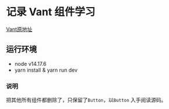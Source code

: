 # 记录 Vant 组件学习

[Vant原地址](https://github.com/youzan/vant/tree/v2.12.44)


## 运行环境

- node v14.17.6
- yarn install & yarn run dev


### 说明

把其他所有组件都删除了，只保留了`Button`，以`Button` 入手阅读源码。








